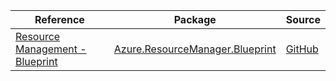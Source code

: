 | Reference | Package | Source |
|---|---|---|
|[Resource Management - Blueprint](resourcemanager.blueprint-readme.md)|[Azure.ResourceManager.Blueprint](https://www.nuget.org/packages/Azure.ResourceManager.Blueprint)|[GitHub](https://github.com/Azure/azure-sdk-for-net/blob/main/sdk/blueprint/Azure.ResourceManager.Blueprint)|

